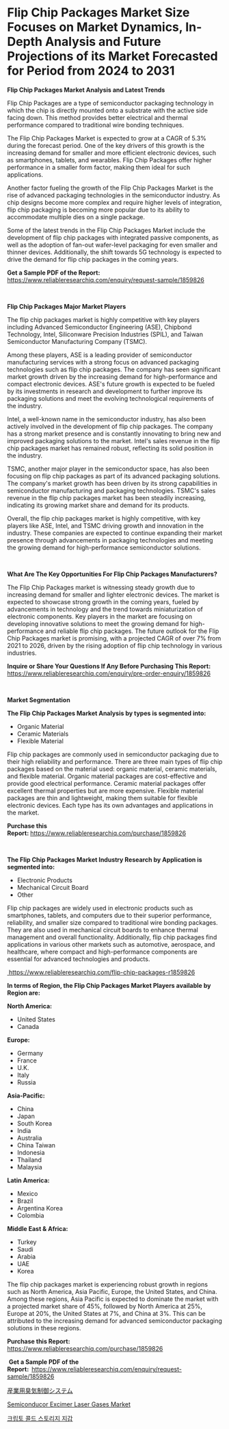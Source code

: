<p><h1>Flip Chip Packages Market Size Focuses on Market Dynamics, In-Depth Analysis and Future Projections of its Market Forecasted for Period from 2024 to 2031</h1></p><p><strong>Flip Chip Packages Market Analysis and Latest Trends</strong></p>
<p><p>Flip Chip Packages are a type of semiconductor packaging technology in which the chip is directly mounted onto a substrate with the active side facing down. This method provides better electrical and thermal performance compared to traditional wire bonding techniques.</p><p>The Flip Chip Packages Market is expected to grow at a CAGR of 5.3% during the forecast period. One of the key drivers of this growth is the increasing demand for smaller and more efficient electronic devices, such as smartphones, tablets, and wearables. Flip Chip Packages offer higher performance in a smaller form factor, making them ideal for such applications.</p><p>Another factor fueling the growth of the Flip Chip Packages Market is the rise of advanced packaging technologies in the semiconductor industry. As chip designs become more complex and require higher levels of integration, flip chip packaging is becoming more popular due to its ability to accommodate multiple dies on a single package.</p><p>Some of the latest trends in the Flip Chip Packages Market include the development of flip chip packages with integrated passive components, as well as the adoption of fan-out wafer-level packaging for even smaller and thinner devices. Additionally, the shift towards 5G technology is expected to drive the demand for flip chip packages in the coming years.</p></p>
<p><strong>Get a Sample PDF of the Report:&nbsp;</strong> <a href="https://www.reliableresearchiq.com/enquiry/request-sample/1859826">https://www.reliableresearchiq.com/enquiry/request-sample/1859826</a></p>
<p>&nbsp;</p>
<p><strong>Flip Chip Packages Major Market Players</strong></p>
<p><p>The flip chip packages market is highly competitive with key players including Advanced Semiconductor Engineering (ASE), Chipbond Technology, Intel, Siliconware Precision Industries (SPIL), and Taiwan Semiconductor Manufacturing Company (TSMC). </p><p>Among these players, ASE is a leading provider of semiconductor manufacturing services with a strong focus on advanced packaging technologies such as flip chip packages. The company has seen significant market growth driven by the increasing demand for high-performance and compact electronic devices. ASE's future growth is expected to be fueled by its investments in research and development to further improve its packaging solutions and meet the evolving technological requirements of the industry.</p><p>Intel, a well-known name in the semiconductor industry, has also been actively involved in the development of flip chip packages. The company has a strong market presence and is constantly innovating to bring new and improved packaging solutions to the market. Intel's sales revenue in the flip chip packages market has remained robust, reflecting its solid position in the industry.</p><p>TSMC, another major player in the semiconductor space, has also been focusing on flip chip packages as part of its advanced packaging solutions. The company's market growth has been driven by its strong capabilities in semiconductor manufacturing and packaging technologies. TSMC's sales revenue in the flip chip packages market has been steadily increasing, indicating its growing market share and demand for its products.</p><p>Overall, the flip chip packages market is highly competitive, with key players like ASE, Intel, and TSMC driving growth and innovation in the industry. These companies are expected to continue expanding their market presence through advancements in packaging technologies and meeting the growing demand for high-performance semiconductor solutions.</p></p>
<p>&nbsp;</p>
<p><strong>What Are The Key Opportunities For Flip Chip Packages Manufacturers?</strong></p>
<p><p>The Flip Chip Packages market is witnessing steady growth due to increasing demand for smaller and lighter electronic devices. The market is expected to showcase strong growth in the coming years, fueled by advancements in technology and the trend towards miniaturization of electronic components. Key players in the market are focusing on developing innovative solutions to meet the growing demand for high-performance and reliable flip chip packages. The future outlook for the Flip Chip Packages market is promising, with a projected CAGR of over 7% from 2021 to 2026, driven by the rising adoption of flip chip technology in various industries.</p></p>
<p><strong>Inquire or Share Your Questions If Any Before Purchasing This Report:</strong> <a href="https://www.reliableresearchiq.com/enquiry/pre-order-enquiry/1859826">https://www.reliableresearchiq.com/enquiry/pre-order-enquiry/1859826</a></p>
<p>&nbsp;</p>
<p><strong>Market Segmentation</strong></p>
<p><strong>The Flip Chip Packages Market Analysis by types is segmented into:</strong></p>
<p><ul><li>Organic Material</li><li>Ceramic Materials</li><li>Flexible Material</li></ul></p>
<p><p>Flip chip packages are commonly used in semiconductor packaging due to their high reliability and performance. There are three main types of flip chip packages based on the material used: organic material, ceramic materials, and flexible material. Organic material packages are cost-effective and provide good electrical performance. Ceramic material packages offer excellent thermal properties but are more expensive. Flexible material packages are thin and lightweight, making them suitable for flexible electronic devices. Each type has its own advantages and applications in the market.</p></p>
<p><strong>Purchase this Report:&nbsp;</strong><a href="https://www.reliableresearchiq.com/purchase/1859826">https://www.reliableresearchiq.com/purchase/1859826</a></p>
<p>&nbsp;</p>
<p><strong>The Flip Chip Packages Market Industry Research by Application is segmented into:</strong></p>
<p><ul><li>Electronic Products</li><li>Mechanical Circuit Board</li><li>Other</li></ul></p>
<p><p>Flip chip packages are widely used in electronic products such as smartphones, tablets, and computers due to their superior performance, reliability, and smaller size compared to traditional wire bonding packages. They are also used in mechanical circuit boards to enhance thermal management and overall functionality. Additionally, flip chip packages find applications in various other markets such as automotive, aerospace, and healthcare, where compact and high-performance components are essential for advanced technologies and products.</p></p>
<p><a href="https://www.reliableresearchiq.com/flip-chip-packages-r1859826">&nbsp;https://www.reliableresearchiq.com/flip-chip-packages-r1859826</a></p>
<p><strong>In terms of Region, the Flip Chip Packages Market Players available by Region are:</strong></p>
<p>
    <p> <strong> North America: </strong>
        <ul>
            <li>United States</li>
            <li>Canada</li>
        </ul>
        </p> 
    <p> <strong> Europe: </strong>
        <ul>
            <li>Germany</li>
            <li>France</li>
            <li>U.K.</li>
            <li>Italy</li>
            <li>Russia</li>
        </ul>
        </p> 
    <p> <strong> Asia-Pacific: </strong>
        <ul>
            <li>China</li>
            <li>Japan</li>
            <li>South Korea</li>
            <li>India</li>
            <li>Australia</li>
            <li>China Taiwan</li>
            <li>Indonesia</li>
            <li>Thailand</li>
            <li>Malaysia</li>
        </ul>
        </p> 
    <p> <strong> Latin America: </strong>
        <ul>
            <li>Mexico</li>
            <li>Brazil</li>
            <li>Argentina Korea</li>
            <li>Colombia</li>
        </ul>
        </p> 
    <p> <strong> Middle East & Africa: </strong>
        <ul>
            <li>Turkey</li>
            <li>Saudi</li>
            <li>Arabia</li>
            <li>UAE</li>
            <li>Korea</li>
        </ul>
    </p>
    </p>
<p><p>The flip chip packages market is experiencing robust growth in regions such as North America, Asia Pacific, Europe, the United States, and China. Among these regions, Asia Pacific is expected to dominate the market with a projected market share of 45%, followed by North America at 25%, Europe at 20%, the United States at 7%, and China at 3%. This can be attributed to the increasing demand for advanced semiconductor packaging solutions in these regions.</p></p>
<p><strong>Purchase this Report: </strong><a href="https://www.reliableresearchiq.com/purchase/1859826">https://www.reliableresearchiq.com/purchase/1859826</a></p>
<p>&nbsp;<strong>Get a Sample PDF of the Report:&nbsp;&nbsp;</strong><a href="https://www.reliableresearchiq.com/enquiry/request-sample/1859826">https://www.reliableresearchiq.com/enquiry/request-sample/1859826</a></p>
<p><strong></strong></p>
<p><p><a href="https://github.com/sghwr779811674/Market-Research-Report-List-3/blob/main/200387931424.md">産業用臭気制御システム</a></p><p><a href="https://medium.com/@sura.dutkadut/insights-into-the-semiconducor-excimer-laser-gases-market-market-players-market-size-9599d79acf3b?postPublishedType=initial">Semiconducor Excimer Laser Gases Market</a></p><p><a href="https://github.com/vdhdwjyp90142/Market-Research-Report-List-3/blob/main/387796141005.md">크립토 콜드 스토리지 지갑</a></p></p>
